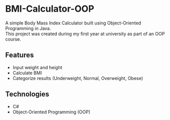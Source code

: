 # BMI-Calculator-OOP

A simple Body Mass Index Calculator built using Object-Oriented Programming in Java.  
This project was created during my first year at university as part of an OOP course.  

## Features
- Input weight and height
- Calculate BMI
- Categorize results (Underweight, Normal, Overweight, Obese)

## Technologies
- C#
- Object-Oriented Programming (OOP)
